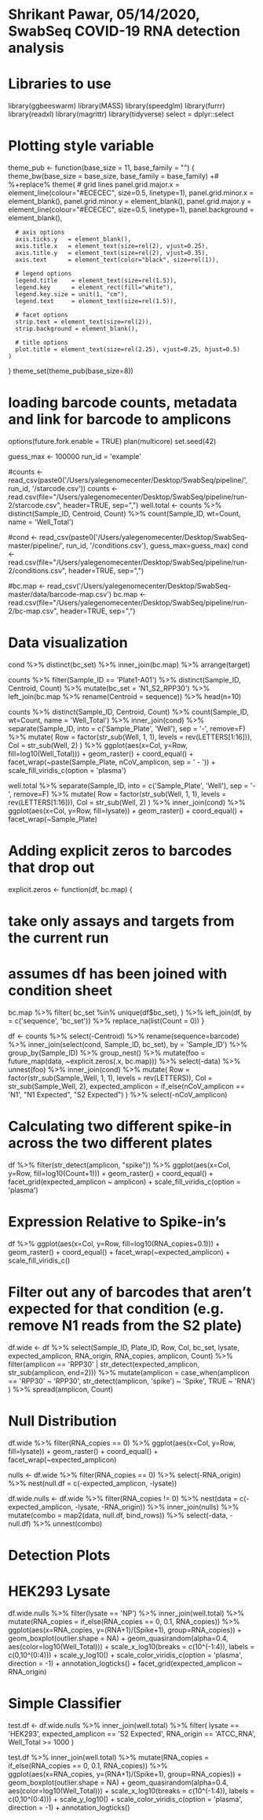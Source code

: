 # Shrikant Pawar, 05/14/2020, SwabSeq COVID-19 RNA detection analysis
# Libraries to use
library(ggbeeswarm) 
library(MASS) 
library(speedglm)
library(furrr)
library(readxl) 
library(magrittr)
library(tidyverse)
select = dplyr::select

# Plotting style variable
theme_pub <- function(base_size = 11, base_family = "") {
  theme_bw(base_size = base_size, base_family = base_family) +# %+replace%
    theme(
      # grid lines
      panel.grid.major.x = element_line(colour="#ECECEC", size=0.5, linetype=1),
      panel.grid.minor.x = element_blank(),
      panel.grid.minor.y = element_blank(),
      panel.grid.major.y = element_line(colour="#ECECEC", size=0.5, linetype=1),
      panel.background   = element_blank(),
      
      # axis options
      axis.ticks.y   = element_blank(),
      axis.title.x   = element_text(size=rel(2), vjust=0.25),
      axis.title.y   = element_text(size=rel(2), vjust=0.35),
      axis.text      = element_text(color="black", size=rel(1)),
      
      # legend options
      legend.title    = element_text(size=rel(1.5)),
      legend.key      = element_rect(fill="white"),
      legend.key.size = unit(1, "cm"),
      legend.text     = element_text(size=rel(1.5)),
      
      # facet options
      strip.text = element_text(size=rel(2)),
      strip.background = element_blank(),
      
      # title options
      plot.title = element_text(size=rel(2.25), vjust=0.25, hjust=0.5)
    )
}
theme_set(theme_pub(base_size=8))

# loading barcode counts, metadata and link for barcode to amplicons
options(future.fork.enable = TRUE)
plan(multicore)
set.seed(42)

guess_max <- 100000
run_id = 'example'

#counts <- read_csv(paste0('/Users/yalegenomecenter/Desktop/SwabSeq/pipeline/', run_id, '/starcode.csv'))
counts <- read.csv(file="/Users/yalegenomecenter/Desktop/SwabSeq/pipeline/run-2/starcode.csv", header=TRUE, sep=",")
well.total <- counts %>%
  distinct(Sample_ID, Centroid, Count)  %>%
  count(Sample_ID, wt=Count, name = 'Well_Total') 

#cond <- read_csv(paste0('/Users/yalegenomecenter/Desktop/SwabSeq-master/pipeline/', run_id, '/conditions.csv'), guess_max=guess_max) 
cond <- read.csv(file="/Users/yalegenomecenter/Desktop/SwabSeq/pipeline/run-2/conditions.csv", header=TRUE, sep=",")

#bc.map <- read_csv('/Users/yalegenomecenter/Desktop/SwabSeq-master/data/barcode-map.csv') 
bc.map <- read.csv(file="/Users/yalegenomecenter/Desktop/SwabSeq/pipeline/run-2/bc-map.csv", header=TRUE, sep=",")


# Data visualization 
cond %>%
  distinct(bc_set) %>%
  inner_join(bc.map) %>%
  arrange(target)

counts %>%
  filter(Sample_ID == 'Plate1-A01') %>%
  distinct(Sample_ID, Centroid, Count) %>%
  mutate(bc_set = 'N1_S2_RPP30') %>%
  left_join(bc.map %>% rename(Centroid = sequence)) %>%
  head(n=10)

counts %>%
  distinct(Sample_ID, Centroid, Count)  %>%
  count(Sample_ID, wt=Count, name = 'Well_Total') %>%
  inner_join(cond) %>%
  separate(Sample_ID, into = c('Sample_Plate', 'Well'), sep = '-', remove=F) %>%
  mutate(
    Row = factor(str_sub(Well, 1, 1), levels = rev(LETTERS[1:16])),
    Col = str_sub(Well, 2)
  ) %>%
  ggplot(aes(x=Col, y=Row, fill=log10(Well_Total))) +
  geom_raster() +
  coord_equal() +
  facet_wrap(~paste(Sample_Plate, nCoV_amplicon, sep = ' - ')) +
  scale_fill_viridis_c(option = 'plasma')
  
well.total %>%
  separate(Sample_ID, into = c('Sample_Plate', 'Well'), sep = '-', remove=F) %>%
  mutate(
    Row = factor(str_sub(Well, 1, 1), levels = rev(LETTERS[1:16])),
    Col = str_sub(Well, 2)
  ) %>%
  inner_join(cond) %>%
  ggplot(aes(x=Col, y=Row, fill=lysate)) +
  geom_raster() +
  coord_equal() +
  facet_wrap(~Sample_Plate)
  
# Adding explicit zeros to barcodes that drop out  

explicit.zeros <- function(df, bc.map) {
  # take only assays and targets from the current run
  # assumes df has been joined with condition sheet
  bc.map %>%
    filter(
      bc_set %in% unique(df$bc_set),
    ) %>%
    left_join(df, by = c('sequence', 'bc_set')) %>%
    replace_na(list(Count = 0))
}

df <- counts %>%
  select(-Centroid) %>%
  rename(sequence=barcode) %>% 
  inner_join(select(cond, Sample_ID, bc_set), by = 'Sample_ID') %>% 
  group_by(Sample_ID) %>%
  group_nest() %>%
  mutate(foo = future_map(data, ~explicit.zeros(.x, bc.map))) %>%
  select(-data) %>%
  unnest(foo) %>%
  inner_join(cond) %>%
  mutate(
    Row = factor(str_sub(Sample_Well, 1, 1), levels = rev(LETTERS)),
    Col = str_sub(Sample_Well, 2),
    expected_amplicon = if_else(nCoV_amplicon == 'N1', "N1 Expected", "S2 Expected")
  ) %>%
  select(-nCoV_amplicon)

# Calculating two different spike-in across the two different plates

df %>%
  filter(str_detect(amplicon, "spike")) %>%
  ggplot(aes(x=Col, y=Row, fill=log10(Count+1))) +
  geom_raster() +
  coord_equal() +
  facet_grid(expected_amplicon ~ amplicon) +
  scale_fill_viridis_c(option = 'plasma')
  
# Expression Relative to Spike-in’s

df %>%
  ggplot(aes(x=Col, y=Row, fill=log10(RNA_copies+0.1))) +
  geom_raster() +
  coord_equal() +
  facet_wrap(~expected_amplicon) +
  scale_fill_viridis_c()
  
# Filter out any of barcodes that aren’t expected for that condition (e.g. remove N1 reads from the S2 plate)

df.wide <- df %>%
  select(Sample_ID, Plate_ID, Row, Col, bc_set, lysate, expected_amplicon, RNA_origin, RNA_copies, amplicon, Count) %>%
  filter(amplicon == 'RPP30' | str_detect(expected_amplicon, str_sub(amplicon, end=2)))  %>%
  mutate(amplicon = case_when(amplicon == 'RPP30' ~ 'RPP30',
                              str_detect(amplicon, 'spike') ~ 'Spike',
                              TRUE ~ 'RNA')
  ) %>%
  spread(amplicon, Count)

# Null Distribution

df.wide %>%
  filter(RNA_copies == 0) %>%
  ggplot(aes(x=Col, y=Row, fill=lysate)) +
  geom_raster() +
  coord_equal() +
  facet_wrap(~expected_amplicon)

nulls <- df.wide %>%
  filter(RNA_copies == 0) %>%
  select(-RNA_origin) %>%
  nest(null.df = c(-expected_amplicon, -lysate))

df.wide.nulls <- df.wide %>%
  filter(RNA_copies != 0) %>%
  nest(data = c(-expected_amplicon, -lysate, -RNA_origin)) %>%
  inner_join(nulls) %>%
  mutate(combo = map2(data, null.df, bind_rows)) %>%
  select(-data, -null.df) %>%
  unnest(combo)
  
# Detection Plots
# HEK293 Lysate

df.wide.nulls %>%
  filter(lysate == 'NP') %>%
  inner_join(well.total) %>%
  mutate(RNA_copies = if_else(RNA_copies == 0, 0.1, RNA_copies)) %>%
  ggplot(aes(x=RNA_copies, y=(RNA+1)/(Spike+1), group=RNA_copies)) +
  geom_boxplot(outlier.shape = NA) +
  geom_quasirandom(alpha=0.4, aes(color=log10(Well_Total))) +
  scale_x_log10(breaks = c(10^(-1:4)), labels = c(0,10^(0:4))) +
  scale_y_log10() +
  scale_color_viridis_c(option = 'plasma', direction = -1) +
  annotation_logticks() +
  facet_grid(expected_amplicon ~ RNA_origin)
  
# Simple Classifier

test.df <- df.wide.nulls %>%
  inner_join(well.total) %>%
  filter(
    lysate == 'HEK293',
    expected_amplicon == 'S2 Expected',
    RNA_origin == 'ATCC_RNA',
    Well_Total >= 1000
  )

test.df %>%
  inner_join(well.total) %>%
  mutate(RNA_copies = if_else(RNA_copies == 0, 0.1, RNA_copies)) %>%
  ggplot(aes(x=RNA_copies, y=(RNA+1)/(Spike+1), group=RNA_copies)) +
  geom_boxplot(outlier.shape = NA) +
  geom_quasirandom(alpha=0.4, aes(color=log10(Well_Total))) +
  scale_x_log10(breaks = c(10^(-1:4)), labels = c(0,10^(0:4))) +
  scale_y_log10() +
  scale_color_viridis_c(option = 'plasma', direction = -1) +
  annotation_logticks()